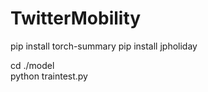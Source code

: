 # TwitterMobility

pip install torch-summary
pip install jpholiday

cd ./model <br>
python traintest.py

